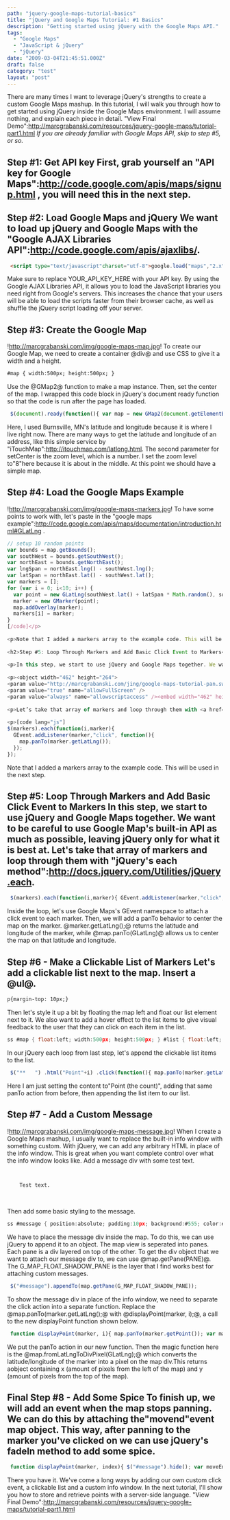```yaml
---
path: "jquery-google-maps-tutorial-basics"
title: "jQuery and Google Maps Tutorial: #1 Basics"
description: "Getting started using jQuery with the Google Maps API."
tags: 
  - "Google Maps"
  - "JavaScript & jQuery"
  - "jQuery"
date: "2009-03-04T21:45:51.000Z"
draft: false
category: "test"
layout: "post"
---
```


There are many times I want to leverage jQuery's strengths to create a custom Google Maps mashup. In this tutorial, I will walk you through how to get started using jQuery inside the Google Maps environment. I will assume nothing, and explain each piece in detail. "View Final Demo":http://marcgrabanski.com/resources/jquery-google-maps/tutorial-part1.html *If you are already familiar with Google Maps API, skip to step #5, or so.*

## Step #1: Get API key First, grab yourself an "API key for Google Maps":http://code.google.com/apis/maps/signup.html , you will need this in the next step.

## Step #2: Load Google Maps and jQuery We want to load up jQuery and Google Maps with the "Google AJAX Libraries API":http://code.google.com/apis/ajaxlibs/.
```html
 <script type="text/javascript"charset="utf-8">google.load("maps","2.x"); google.load("jquery","1.3.1");
```

Make sure to replace YOUR_API_KEY_HERE with your API key. By using the Google AJAX Libraries API, it allows you to load the JavaScript libraries you need right from Google's servers. This increases the chance that your users will be able to load the scripts faster from their browser cache, as well as shuffle the jQuery script loading off your server.

## Step #3: Create the Google Map
!http://marcgrabanski.com/img/google-maps-map.jpg!
To create our Google Map, we need to create a container @div@ and use CSS to give it a width and a height.
```html
#map { width:500px; height:500px; }
```

Use the @GMap2@ function to make a map instance. Then, set the center of the map. I wrapped this code block in jQuery's document ready function so that the code is run after the page has loaded.
```js
 $(document).ready(function(){ var map = new GMap2(document.getElementById('map')); var burnsvilleMN = new GLatLng(44.797916,-93.278046); map.setCenter(burnsvilleMN, 8); });
```

Here, I used Burnsville, MN's latitude and longitude because it is where I live right now. There are many ways to get the latitude and longitude of an address, like this simple service by "iTouchMap":http://itouchmap.com/latlong.html. The second parameter for setCenter is the zoom level, which is a number. I set the zoom level to"8"here because it is about in the middle. At this point we should have a simple map.

## Step #4: Load the Google Maps Example
!http://marcgrabanski.com/img/google-maps-markers.jpg!
To have some points to work with, let's paste in the "google maps example":http://code.google.com/apis/maps/documentation/introduction.html#GLatLng .
```js
// setup 10 random points 
var bounds = map.getBounds(); 
var southWest = bounds.getSouthWest(); 
var northEast = bounds.getNorthEast(); 
var lngSpan = northEast.lng() - southWest.lng(); 
var latSpan = northEast.lat() - southWest.lat(); 
var markers = []; 
for (var i = 0; i<10; i++) { 
  var point = new GLatLng(southWest.lat() + latSpan * Math.random(), southWest.lng() + lngSpan * Math.random()); 
  marker = new GMarker(point); 
  map.addOverlay(marker); 
  markers[i] = marker; 
}
[/code]</p>
 
<p>Note that I added a markers array to the example code. This will be used in the next step.</p>
 
<h2>Step #5: Loop Through Markers and Add Basic Click Event to Markers</h2>
 
<p>In this step, we start to use jQuery and Google Maps together. We want to be careful to use Google Map’s built-in <span class="caps">API</span> as much as possible, leaving jQuery only for what it is best at.</p>
 
<p><object width="462" height="264">
<param value="http://marcgrabanski.com/jing/google-maps-tutorial-pan.swf" name="movie" />
<param value="true" name="allowFullScreen" />
<param value="always" name="allowscriptaccess" /><embed width="462" height="264" allowfullscreen="true" allowscriptaccess="always" type="application/x-shockwave-flash" src="http://marcgrabanski.com/jing/google-maps-tutorial-pan.swf"></embed></object></p>
 
<p>Let’s take that array of markers and loop through them with <a href="http://docs.jquery.com/Utilities/jQuery.each">jQuery’s each method</a>.</p>
 
<p>[code lang="js"]
$(markers).each(function(i,marker){ 
  GEvent.addListener(marker,"click", function(){ 
    map.panTo(marker.getLatLng()); 
  }); 
});
```

Note that I added a markers array to the example code. This will be used in the next step.

## Step #5: Loop Through Markers and Add Basic Click Event to Markers In this step, we start to use jQuery and Google Maps together. We want to be careful to use Google Map's built-in API as much as possible, leaving jQuery only for what it is best at.    Let's take that array of markers and loop through them with "jQuery's each method":http://docs.jquery.com/Utilities/jQuery.each.
```js
 $(markers).each(function(i,marker){ GEvent.addListener(marker,"click", function(){ map.panTo(marker.getLatLng()); }); });
```

Inside the loop, let's use Google Maps's GEvent namespace to attach a click event to each marker. Then, we will add a panTo behavior to center the map on the marker. @marker.getLatLng();@ returns the latitude and longitude of the marker, while @map.panTo(GLatLng)@ allows us to center the map on that latitude and longitude.

## Step #6 - Make a Clickable List of Markers     Let's add a clickable list next to the map. Insert a @ul@.
```html
p{margin-top: 10px;}
```

Then let's style it up a bit by floating the map left and float our list element next to it. We also want to add a hover effect to the list items to give visual feedback to the user that they can click on each item in the list.

```c
ss #map { float:left; width:500px; height:500px; } #list { float:left; width:200px; background:#eee; list-style:none; padding:0; } #list li { padding:10px; } #list li:hover { background:#555; color:#fff; cursor:pointer; cursor:hand; }
```

In our jQuery each loop from last step, let's append the clickable list items to the list.
```js
 $("**   ") .html("Point"+i) .click(function(){ map.panTo(marker.getLatLng()); }) .appendTo("#list");
```

Here I am just setting the content to"Point (the count)", adding that same panTo action from before, then appending the list item to our list.

## Step #7 - Add a Custom Message
!http://marcgrabanski.com/img/google-maps-message.jpg!
When I create a Google Maps mashup, I usually want to replace the built-in info window with something custom. With jQuery, we can add any arbitrary HTML in place of the info window. This is great when you want complete control over what the info window looks like. Add a message div with some test text.
```html

    
    Test text.
    
   
```

Then add some basic styling to the message.
```c
ss #message { position:absolute; padding:10px; background:#555; color:#fff; width:75px; }
```

We have to place the message div inside the map. To do this, we can use jQuery to append it to an object. The map view is seperated into panes. Each pane is a div layered on top of the other. To get the div object that we want to attach our message div to, we can use @map.getPane(PANE)@. The G_MAP_FLOAT_SHADOW_PANE is the layer that I find works best for attaching custom messages.
```js
 $("#message").appendTo(map.getPane(G_MAP_FLOAT_SHADOW_PANE));
```

To show the message div in place of the info window, we need to separate the click action into a separate function. Replace the @map.panTo(marker.getLatLng();@ with @displayPoint(marker, i);@, a call to the new displayPoint function shown below.
```js
 function displayPoint(marker, i){ map.panTo(marker.getPoint()); var markerOffset = map.fromLatLngToDivPixel(marker.getPoint()); $("#message").show().css({ top:markerOffset.y, left:markerOffset.x }); }
```

We put the panTo action in our new function. Then the magic function here is the @map.fromLatLngToDivPixel(GLatLng);@ which converts the latitude/longitude of the marker into a pixel on the map div.This returns aobject containing x (amount of pixels from the left of the map) and y (amount of pixels from the top of the map).

## Final Step #8 - Add Some Spice To finish up, we will add an event when the map stops panning. We can do this by attaching the"movend"event map object. This way, after panning to the marker you've clicked on we can use jQuery's fadeIn method to add some spice.
```js
 function displayPoint(marker, index){ $("#message").hide(); var moveEnd = GEvent.addListener(map,"moveend", function(){ var markerOffset = map.fromLatLngToDivPixel(marker.getLatLng()); $("#message") .fadeIn() .css({ top:markerOffset.y, left:markerOffset.x }); GEvent.removeListener(moveEnd); }); map.panTo(marker.getLatLng()); }
```

There you have it. We've come a long ways by adding our own custom click event, a clickable list and a custom info window. In the next tutorial, I'll show you how to store and retrieve points with a server-side language. "View Final Demo":http://marcgrabanski.com/resources/jquery-google-maps/tutorial-part1.html